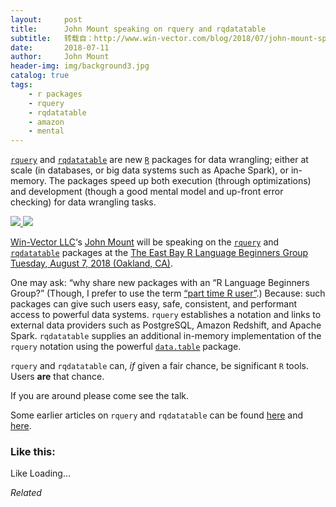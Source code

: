 ```yaml
---
layout:     post
title:      John Mount speaking on rquery and rqdatatable
subtitle:   转载自：http://www.win-vector.com/blog/2018/07/john-mount-speaking-on-rquery-and-rqdatatable/
date:       2018-07-11
author:     John Mount
header-img: img/background3.jpg
catalog: true
tags:
    - r packages
    - rquery
    - rqdatatable
    - amazon
    - mental
---
```


[`rquery`](https://github.com/WinVector/rquery) and [`rqdatatable`](https://github.com/WinVector/rqdatatable) are new [`R`](https://www.r-project.org/.) packages for data wrangling; either at scale (in databases, or big data systems such as Apache Spark), or in-memory. The packages speed up both execution (through optimizations) and development (though a good mental model and up-front error checking) for data wrangling tasks.

[![](https://i1.wp.com/www.win-vector.com/blog/wp-content/uploads/2018/07/rquery.jpg?w=250)
](https://github.com/WinVector/rquery)[![](https://i0.wp.com/www.win-vector.com/blog/wp-content/uploads/2018/07/rqdatatable.png?w=250)
](https://github.com/WinVector/rqdatatable)

[Win-Vector LLC](http://www.win-vector.com/site)‘s [John Mount](http://www.win-vector.com/site/staff/john-mount) will be speaking on the [`rquery`](https://github.com/WinVector/rquery) and [`rqdatatable`](https://github.com/WinVector/rqdatatable) packages at the [The East Bay R Language Beginners Group Tuesday, August 7, 2018 (Oakland, CA)](https://www.meetup.com/r-enthusiasts/events/251390661).



One may ask: “why share new packages with an “R Language Beginners Group?” (Though, I prefer to use the term [“part time R user”](http://www.win-vector.com/blog/tag/part-time-r-user).) Because: such packages can give such users easy, safe, consistent, and performant access to powerful data systems. `rquery` establishes a notation and links to external data providers such as PostgreSQL, Amazon Redshift, and Apache Spark. `rqdatatable` supplies an additional in-memory implementation of the `rquery` notation using the powerful [`data.table`](https://CRAN.R-project.org/package=data.table) package.

`rquery` and `rqdatatable` can, *if* given a fair chance, be significant `R` tools. Users **are** that chance.

If you are around please come see the talk.

Some earlier articles on `rquery` and `rqdatatable` can be found [here](http://www.win-vector.com/blog/2018/01/rquery-fast-data-manipulation-in-r) and [here](http://www.win-vector.com/blog/2018/07/speed-up-your-r-work).

### Like this:

Like Loading...


*Related*

